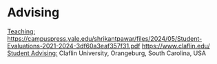 # Advising

[Teaching:](https://pawar1550.wixsite.com/claflin-courses) https://campuspress.yale.edu/shrikantpawar/files/2024/05/Student-Evaluations-2021-2024-3df60a3eaf357f31.pdf
https://www.claflin.edu/
[Student Advising:](https://www.claflin-computation.com/teaching)
Claflin University, Orangeburg, South Carolina, USA
